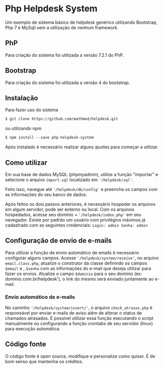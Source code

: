 # Php Helpdesk System
Um exemplo de sistema básico de helpdesk genérico utilizando Bootstrap, Php 7 e MySqli sem a utilização de nenhum framework.

## PhP
Para criação do sistema foi utilizada a versão 7.2.1 do PhP.

## Bootstrap
Para criação do sistema foi utilizada a versão 4 do bootstrap.

## Instalação
Para fazer uso do sistema
```html
$ git clone https://github.com/mathmed/helpdesk.git
```
ou utilizando npm

```html
$ npm install --save php-helpdesk-system
```

Após instalado é necessário realizar alguns ajustes para começar a utilizar.

## Como utilizar

Em sua base de dados MySQL (phpmyadmin), utilize a função "importar" e selecione o arquivo `import.sql` localizado em `'/helpdesk/sql'`.

Feito isso, navegue até `'/helpdesk/db/config'` e preencha os campos com as informações do seu banco de dados.

Após feitos os dois passos anteriores, é necessário hospedar os arquivos em algum servidor, pode ser externo ou local. 
Com os arquivos hospedados, acesse seu domínio + `'/helpdesk/index.php'` em seu navegador.
Existe por padrão um usuário com privilégios máximos já cadastrado com as seguintes credenciais:
`Login: admin
  Senha: admin`
  
 ## Configuração de envio de e-mails
  
  Para utilizar a função de envio automático de emails é necessário configurar alguns campos.
  Acesse `'/helpdesk/system/receive'`, no arquivo `email.class.php`, atualize o construtor da classe definindo os campos `$email` e , `$senha` com as informações do e-mail que deseja utilizar para fazer os envios. Atualize o campo `$dominio` para o seu domínio (ex: dominio.com.br/helpdesk'), o link do mesmo será enviado juntamente ao e-mail. 
  
  ### Envio automático de e-mails
  No caminho `'/helpdesk/system/insert/'`, o arquivo `check_atrasos.php` é responsável por enviar e-mails de aviso além de alterar o status de chamados atrasados. É possível utilizar essa função executando o script manualmente ou configurando a função crontabs de seu servidor (linux) para execução automática.
  

##  Código fonte

O código fonte é open source, modifique e personalize como quiser. É de bom senso que mantenha os créditos.